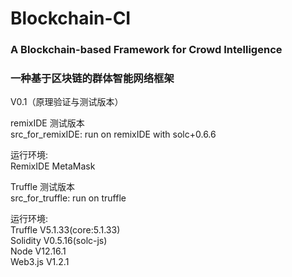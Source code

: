 # Blockchain-CI
### A Blockchain-based Framework for Crowd Intelligence
### 一种基于区块链的群体智能网络框架

V0.1（原理验证与测试版本） 


remixIDE 测试版本
<br>
src\_for\_remixIDE:  run on remixIDE with solc+0.6.6


运行环境:<br>
    RemixIDE MetaMask



Truffle 测试版本
<br>
src\_for\_truffle:   run on truffle 



运行环境:<br>
    Truffle   V5.1.33(core:5.1.33)<br>
    Solidity  V0.5.16(solc-js)<br>
    Node      V12.16.1<br>
    Web3.js   V1.2.1<br>
    
